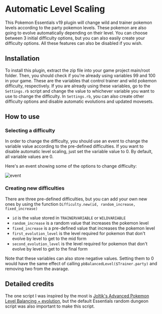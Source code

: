 # Automatic Level Scaling

This Pokemon Essentials v19 plugin will change wild and trainer pokemon levels according to the party pokemon levels. These pokemon are also going to evolve automatically depending on their level. You can choose between 3 initial difficulty options, but you can also easily create your difficulty options. All these features can also be disabled if you wish.

## Installation

To install this plugin, extract the zip file into your game project main/root folder.
Then, you should check if you're already using variables 99 and 100 in your game. These are the variables that control trainer and wild pokemon difficulty, respectively.
If you are already using these variables, go to the `Settings.rb` script and change the value to whichever variable you want to use to change the difficulty.
In `Settings.rb`, you can also create other difficulty options and disable automatic evolutions and updated movesets.

## How to use

### Selecting a difficulty

In order to change the difficulty, you should use an event to change the variable value according to the pre-defined difficulties. If you want to disable automatic level scaling, just set the variable value to 0. By default, all variable values are 0.

Here's an event showing some of the options to change difficulty:

![event](https://user-images.githubusercontent.com/64505839/168475608-3907a7fa-f401-4aec-a05d-8d1a9ffe41b6.png)

### Creating new difficulties

There are three pre-defined difficulties, but you can add your own new ones by using the function `Difficulty.new(id, random_increase, fixed_increase)`

* `id` is the value stored in `TRAINERVARIABLE` or `WILDVARIABLE`
* `random_increase` is a random value that increases the pokemon level
* `fixed_increase` is a pre-defined value that increases the pokemon level
* `first_evolution_level` is the level required for pokemon that don't evolve by level to get to the mid form
* `second_evolution_level` is the level required for pokemon that don't evolve by level to get to the final form

Note that these variables can also store negative values. Setting them to 0 would have the same effect of calling `pbBalancedLevel($Trainer.party)` and removing two from the avarage.

## Detailed credits

The one script I was inspired by the most is [Joltik's Advanced Pokemon Level Balancing + evolution](https://www.pokecommunity.com/showthread.php?t=409828), but the default Essentials random dungeon script was also important to make this script.
